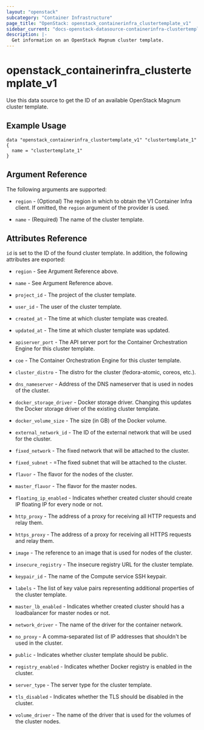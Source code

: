 ```yaml
---
layout: "openstack"
subcategory: "Container Infrastructure"
page_title: "OpenStack: openstack_containerinfra_clustertemplate_v1"
sidebar_current: "docs-openstack-datasource-containerinfra-clustertemplate-v1"
description: |-
  Get information on an OpenStack Magnum cluster template.
---
```


# openstack\_containerinfra\_clustertemplate\_v1

Use this data source to get the ID of an available OpenStack Magnum cluster
template.

## Example Usage

```hcl
data "openstack_containerinfra_clustertemplate_v1" "clustertemplate_1" {
  name = "clustertemplate_1"
}
```

## Argument Reference

The following arguments are supported:

* `region` - (Optional) The region in which to obtain the V1 Container Infra
    client.
    If omitted, the `region` argument of the provider is used.

* `name` - (Required) The name of the cluster template.

## Attributes Reference

`id` is set to the ID of the found cluster template. In addition, the following
attributes are exported:

* `region` - See Argument Reference above.

* `name` - See Argument Reference above.

* `project_id` - The project of the cluster template.

* `user_id` - The user of the cluster template.

* `created_at` - The time at which cluster template was created.

* `updated_at` - The time at which cluster template was updated.

* `apiserver_port` - The API server port for the Container Orchestration
    Engine for this cluster template.

* `coe` - The Container Orchestration Engine for this cluster template.

* `cluster_distro` - The distro for the cluster (fedora-atomic, coreos, etc.).

* `dns_nameserver` - Address of the DNS nameserver that is used in nodes of the
    cluster.

* `docker_storage_driver` - Docker storage driver. Changing this updates the
    Docker storage driver of the existing cluster template.

* `docker_volume_size` - The size (in GB) of the Docker volume.

* `external_network_id` - The ID of the external network that will be used for
    the cluster.

* `fixed_network` - The fixed network that will be attached to the cluster.

* `fixed_subnet` - =The fixed subnet that will be attached to the cluster.

* `flavor` - The flavor for the nodes of the cluster.

* `master_flavor` - The flavor for the master nodes.

* `floating_ip_enabled` - Indicates whether created cluster should create IP
    floating IP for every node or not.

* `http_proxy` - The address of a proxy for receiving all HTTP requests and
    relay them.

* `https_proxy` - The address of a proxy for receiving all HTTPS requests and
    relay them.

* `image` - The reference to an image that is used for nodes of the cluster.

* `insecure_registry` - The insecure registry URL for the cluster template.

* `keypair_id` - The name of the Compute service SSH keypair.

* `labels` - The list of key value pairs representing additional properties
    of the cluster template.

* `master_lb_enabled` - Indicates whether created cluster should has a
    loadbalancer for master nodes or not.

* `network_driver` - The name of the driver for the container network.

* `no_proxy` - A comma-separated list of IP addresses that shouldn't be used in
    the cluster.

* `public` - Indicates whether cluster template should be public.

* `registry_enabled` - Indicates whether Docker registry is enabled in the
    cluster.

* `server_type` - The server type for the cluster template.

* `tls_disabled` - Indicates whether the TLS should be disabled in the cluster.

* `volume_driver` - The name of the driver that is used for the volumes of the
    cluster nodes.
